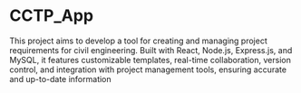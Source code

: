 # CCTP_App
This project aims to develop a tool for creating and managing project requirements for civil engineering. Built with React, Node.js, Express.js, and MySQL, it features customizable templates, real-time collaboration, version control, and integration with project management tools, ensuring accurate and up-to-date information
